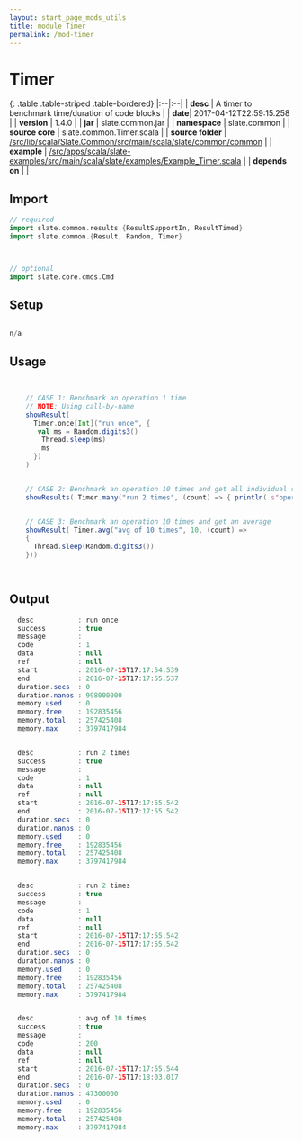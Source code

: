 ```yaml
---
layout: start_page_mods_utils
title: module Timer
permalink: /mod-timer
---
```


# Timer

{: .table .table-striped .table-bordered}
|:--|:--|
| **desc** | A timer to benchmark time/duration of code blocks | 
| **date**| 2017-04-12T22:59:15.258 |
| **version** | 1.4.0  |
| **jar** | slate.common.jar  |
| **namespace** | slate.common  |
| **source core** | slate.common.Timer.scala  |
| **source folder** | [/src/lib/scala/Slate.Common/src/main/scala/slate/common/common](https://github.com/code-helix/slatekit/tree/master/src/lib/scala/Slate.Common/src/main/scala/slate/common/common)  |
| **example** | [/src/apps/scala/slate-examples/src/main/scala/slate/examples/Example_Timer.scala](https://github.com/code-helix/slatekit/tree/master/src/apps/scala/slate-examples/src/main/scala/slate/examples/Example_Timer.scala) |
| **depends on** |   |

## Import
```scala 
// required 
import slate.common.results.{ResultSupportIn, ResultTimed}
import slate.common.{Result, Random, Timer}



// optional 
import slate.core.cmds.Cmd


```

## Setup
```scala

n/a

```

## Usage
```scala


    // CASE 1: Benchmark an operation 1 time
    // NOTE: Using call-by-name
    showResult(
      Timer.once[Int]("run once", {
       val ms = Random.digits3()
        Thread.sleep(ms)
        ms
      })
    )


    // CASE 2: Benchmark an operation 10 times and get all individual results
    showResults( Timer.many("run 2 times", (count) => { println( s"operation : $count" ) }, 2))


    // CASE 3: Benchmark an operation 10 times and get an average
    showResult( Timer.avg("avg of 10 times", 10, (count) =>
    {
      Thread.sleep(Random.digits3())
    }))

    

```


## Output

```java
  desc           : run once
  success        : true
  message        :
  code           : 1
  data           : null
  ref            : null
  start          : 2016-07-15T17:17:54.539
  end            : 2016-07-15T17:17:55.537
  duration.secs  : 0
  duration.nanos : 998000000
  memory.used    : 0
  memory.free    : 192835456
  memory.total   : 257425408
  memory.max     : 3797417984


  desc           : run 2 times
  success        : true
  message        :
  code           : 1
  data           : null
  ref            : null
  start          : 2016-07-15T17:17:55.542
  end            : 2016-07-15T17:17:55.542
  duration.secs  : 0
  duration.nanos : 0
  memory.used    : 0
  memory.free    : 192835456
  memory.total   : 257425408
  memory.max     : 3797417984


  desc           : run 2 times
  success        : true
  message        :
  code           : 1
  data           : null
  ref            : null
  start          : 2016-07-15T17:17:55.542
  end            : 2016-07-15T17:17:55.542
  duration.secs  : 0
  duration.nanos : 0
  memory.used    : 0
  memory.free    : 192835456
  memory.total   : 257425408
  memory.max     : 3797417984


  desc           : avg of 10 times
  success        : true
  message        :
  code           : 200
  data           : null
  ref            : null
  start          : 2016-07-15T17:17:55.544
  end            : 2016-07-15T17:18:03.017
  duration.secs  : 0
  duration.nanos : 47300000
  memory.used    : 0
  memory.free    : 192835456
  memory.total   : 257425408
  memory.max     : 3797417984
```
  